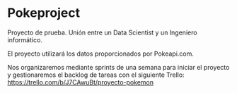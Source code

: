 # Pokeproject
Proyecto de prueba. Unión entre un Data Scientist y un Ingeniero informático.

El proyecto utilizará los datos proporcionados por Pokeapi.com.

Nos organizaremos mediante sprints de una semana para iniciar el proyecto y gestionaremos el backlog de tareas con el siguiente Trello: https://trello.com/b/J7CAwuBt/proyecto-pokemon
